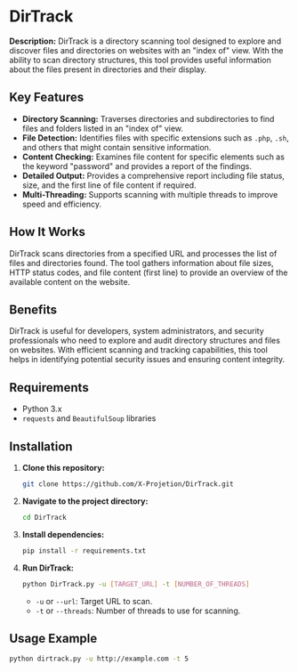 # DirTrack

**Description:** DirTrack is a directory scanning tool designed to explore and discover files and directories on websites with an "index of" view. With the ability to scan directory structures, this tool provides useful information about the files present in directories and their display.

## Key Features

- **Directory Scanning:** Traverses directories and subdirectories to find files and folders listed in an "index of" view.
- **File Detection:** Identifies files with specific extensions such as `.php`, `.sh`, and others that might contain sensitive information.
- **Content Checking:** Examines file content for specific elements such as the keyword "password" and provides a report of the findings.
- **Detailed Output:** Provides a comprehensive report including file status, size, and the first line of file content if required.
- **Multi-Threading:** Supports scanning with multiple threads to improve speed and efficiency.

## How It Works

DirTrack scans directories from a specified URL and processes the list of files and directories found. The tool gathers information about file sizes, HTTP status codes, and file content (first line) to provide an overview of the available content on the website.

## Benefits

DirTrack is useful for developers, system administrators, and security professionals who need to explore and audit directory structures and files on websites. With efficient scanning and tracking capabilities, this tool helps in identifying potential security issues and ensuring content integrity.

## Requirements

- Python 3.x
- `requests` and `BeautifulSoup` libraries

## Installation

1. **Clone this repository:**

    ```bash
    git clone https://github.com/X-Projetion/DirTrack.git
    ```

2. **Navigate to the project directory:**

    ```bash
    cd DirTrack
    ```

3. **Install dependencies:**

    ```bash
    pip install -r requirements.txt
    ```

4. **Run DirTrack:**

    ```bash
    python DirTrack.py -u [TARGET_URL] -t [NUMBER_OF_THREADS]
    ```

    - `-u` or `--url`: Target URL to scan.
    - `-t` or `--threads`: Number of threads to use for scanning.

## Usage Example

```bash
python dirtrack.py -u http://example.com -t 5

